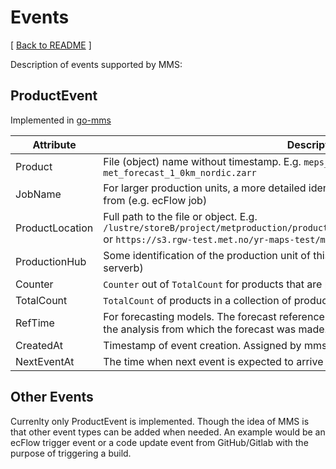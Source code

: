 # Events

[ [Back to README](README.md) ]

Description of events supported by MMS:

## ProductEvent

Implemented in [go-mms](https://github.com/metno/go-mms/blob/79a925c16b28d944c2a1ade24a3532de034e6b89/pkg/mms/events.go#L37)

| Attribute  | Description  |
| --- | --- |
| Product  | File (object) name without timestamp. E.g. `meps_det_2_5km.ncml` or `met_forecast_1_0km_nordic.zarr`  |
| JobName | For larger production units, a more detailed identification of where the product comes from (e.g. ecFlow job) |
| ProductLocation | Full path to the file or object. E.g. `/lustre/storeB/project/metproduction/products/meps/meps_det_2_5km_20210828T09Z.ncml` or `https://s3.rgw-test.met.no/yr-maps-test/meps/2021-08-28T10:00:00Z` |
| ProductionHub | Some identification of the production unit of this product (e.g. ecflow-nwp@prod-serverb) |
| Counter | `Counter` out of `TotalCount` for products that are part of a collection of products |
| TotalCount | `TotalCount` of products in a collection of products |
| RefTime | For forecasting models. The forecast reference time in NWP is the "data time", the time of the analysis from which the forecast was made. |
| CreatedAt |  Timestamp of event creation. Assigned by mmsd. |
| NextEventAt | The time when next event is expected to arrive (for purposes of monitoring and alerting) |

## Other Events

Currenlty only ProductEvent is implemented. Though the idea of MMS is that other event types can be added when needed. An example would be an ecFlow trigger event or a code update event from GitHub/Gitlab with the purpose of triggering a build.